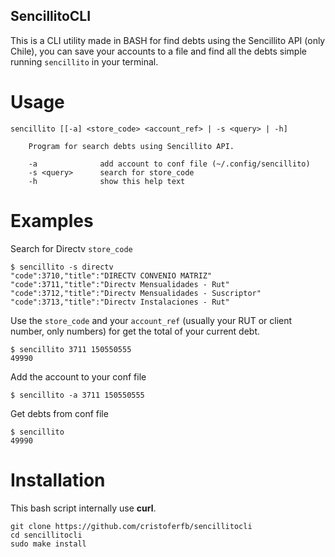 ## SencillitoCLI

This is a CLI utility made in BASH for find debts using the Sencillito API (only Chile), you can save your accounts to a file and find all the debts simple running `sencillito` in your terminal.

# Usage

    sencillito [[-a] <store_code> <account_ref> | -s <query> | -h]

        Program for search debts using Sencillito API.
	
        -a		        add account to conf file (~/.config/sencillito)
        -s <query>	    search for store_code
        -h		        show this help text

# Examples
Search for Directv `store_code`

    $ sencillito -s directv
    "code":3710,"title":"DIRECTV CONVENIO MATRIZ"
    "code":3711,"title":"Directv Mensualidades - Rut"
    "code":3712,"title":"Directv Mensualidades - Suscriptor"
    "code":3713,"title":"Directv Instalaciones - Rut"

Use the `store_code` and your `account_ref` (usually your RUT or client number, only numbers) for get the total of your current debt.

    $ sencillito 3711 150550555
    49990
    
Add the account to your conf file

    $ sencillito -a 3711 150550555

Get debts from conf file

    $ sencillito
    49990

# Installation

This bash script internally use **curl**.

    git clone https://github.com/cristoferfb/sencillitocli
    cd sencillitocli
    sudo make install 

